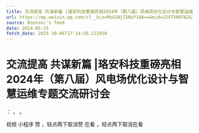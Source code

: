 ```yaml
---
title: 交流提高 共谋新篇 |珞安科技重磅亮相2024年（第八届）风电场优化设计与智慧运维专题交流研讨会
url: https://mp.weixin.qq.com/s?__biz=MzU2NjI5NzY1OA==&mid=2247509762&idx=1&sn=523fe051492ab06810569ca2a35f4c1b
source: Doonsec's feed
date: 2024-05-25
fetch_date: 2025-10-06T17:14:10.111950
---
```


# 交流提高 共谋新篇 |珞安科技重磅亮相2024年（第八届）风电场优化设计与智慧运维专题交流研讨会

：
，
。

视频
小程序
赞
，轻点两下取消赞
在看
，轻点两下取消在看